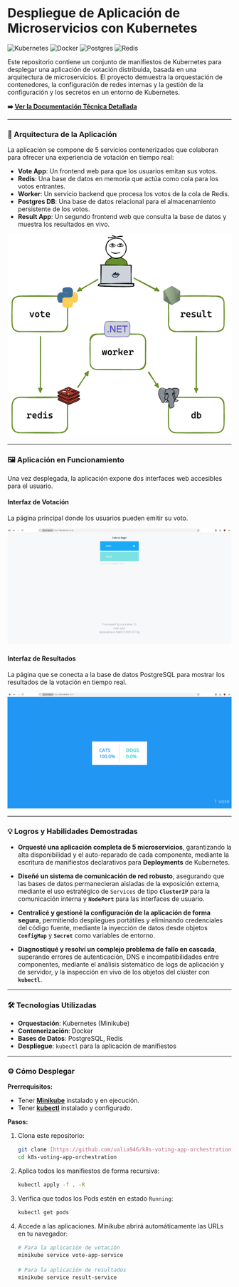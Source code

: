 # Despliegue de Aplicación de Microservicios con Kubernetes

![Kubernetes](https://img.shields.io/badge/kubernetes-%23326ce5.svg?style=for-the-badge&logo=kubernetes&logoColor=white) ![Docker](https://img.shields.io/badge/docker-%230db7ed.svg?style=for-the-badge&logo=docker&logoColor=white) ![Postgres](https://img.shields.io/badge/postgres-%23316192.svg?style=for-the-badge&logo=postgresql&logoColor=white) ![Redis](https://img.shields.io/badge/redis-%23DD0031.svg?style=for-the-badge&logo=redis&logoColor=white)

Este repositorio contiene un conjunto de manifiestos de Kubernetes para desplegar una aplicación de votación distribuida, basada en una arquitectura de microservicios. El proyecto demuestra la orquestación de contenedores, la configuración de redes internas y la gestión de la configuración y los secretos en un entorno de Kubernetes.

**➡️ [Ver la Documentación Técnica Detallada](DOCUMENTACION_DETALLADA.md)**

---

### 🚀 Arquitectura de la Aplicación

La aplicación se compone de 5 servicios contenerizados que colaboran para ofrecer una experiencia de votación en tiempo real:

* **Vote App**: Un frontend web para que los usuarios emitan sus votos.
* **Redis**: Una base de datos en memoria que actúa como cola para los votos entrantes.
* **Worker**: Un servicio backend que procesa los votos de la cola de Redis.
* **Postgres DB**: Una base de datos relacional para el almacenamiento persistente de los votos.
* **Result App**: Un segundo frontend web que consulta la base de datos y muestra los resultados en vivo.

![Diagrama de Arquitectura de Microservicios en Kubernetes](images/arquitectura-k8s.png)

---

### 🖼️ Aplicación en Funcionamiento

Una vez desplegada, la aplicación expone dos interfaces web accesibles para el usuario.

#### **Interfaz de Votación**
La página principal donde los usuarios pueden emitir su voto.

![Interfaz de la Aplicación de Votación](images/vote-app-ui.png)

#### **Interfaz de Resultados**
La página que se conecta a la base de datos PostgreSQL para mostrar los resultados de la votación en tiempo real.

![Interfaz de la Aplicación de Resultados](images/result-app-ui.png)

---

### 💡 Logros y Habilidades Demostradas

* **Orquesté una aplicación completa de 5 microservicios**, garantizando la alta disponibilidad y el auto-reparado de cada componente, mediante la escritura de manifiestos declarativos para **Deployments** de Kubernetes.

* **Diseñé un sistema de comunicación de red robusto**, asegurando que las bases de datos permanecieran aisladas de la exposición externa, mediante el uso estratégico de `Services` de tipo **`ClusterIP`** para la comunicación interna y **`NodePort`** para las interfaces de usuario.

* **Centralicé y gestioné la configuración de la aplicación de forma segura**, permitiendo despliegues portátiles y eliminando credenciales del código fuente, mediante la inyección de datos desde objetos **`ConfigMap`** y **`Secret`** como variables de entorno.

* **Diagnostiqué y resolví un complejo problema de fallo en cascada**, superando errores de autenticación, DNS e incompatibilidades entre componentes, mediante el análisis sistemático de logs de aplicación y de servidor, y la inspección en vivo de los objetos del clúster con **`kubectl`**.

---

### 🛠️ Tecnologías Utilizadas

* **Orquestación**: Kubernetes (Minikube)
* **Contenerización**: Docker
* **Bases de Datos**: PostgreSQL, Redis
* **Despliegue**: `kubectl` para la aplicación de manifiestos

---

### ⚙️ Cómo Desplegar

**Prerrequisitos:**
* Tener [**Minikube**](https://minikube.sigs.k8s.io/docs/start/) instalado y en ejecución.
* Tener [**kubectl**](https://kubernetes.io/docs/tasks/tools/) instalado y configurado.

**Pasos:**
1.  Clona este repositorio:
    ```bash
    git clone [https://github.com/ualia946/k8s-voting-app-orchestration](https://github.com/ualia946/k8s-voting-app-orchestration)
    cd k8s-voting-app-orchestration
    ```

2.  Aplica todos los manifiestos de forma recursiva:
    ```bash
    kubectl apply -f . -R
    ```

3.  Verifica que todos los Pods estén en estado `Running`:
    ```bash
    kubectl get pods
    ```

4.  Accede a las aplicaciones. Minikube abrirá automáticamente las URLs en tu navegador:
    ```bash
    # Para la aplicación de votación
    minikube service vote-app-service

    # Para la aplicación de resultados
    minikube service result-service
    ```

